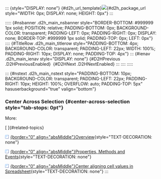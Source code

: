 ::: {style="DISPLAY: none"}
[](ms-xhelp:///?Id=d2h_url_template){#d2h_url_template}![](!package_url!){#d2h_package_url style="WIDTH: 0px; DISPLAY: none; HEIGHT: 0px"}
:::

::::: {#nsbanner .d2h_main_nsbanner style="BORDER-BOTTOM: #999999 1px solid; POSITION: relative; PADDING-BOTTOM: 0px; BACKGROUND-COLOR: transparent; PADDING-LEFT: 0px; PADDING-RIGHT: 0px; DISPLAY: none; BORDER-TOP: #999999 1px solid; PADDING-TOP: 0px; LEFT: 0px"}
:::: {#TitleRow .d2h_main_titlerow style="PADDING-BOTTOM: 4px; BACKGROUND-COLOR: transparent; PADDING-LEFT: 22px; WIDTH: 100%; PADDING-RIGHT: 10px; DISPLAY: none; PADDING-TOP: 4px"}
::: {#ienav .d2h_main_ienav style="DISPLAY: none"}
[](ms-xhelp:///?Id=a191f5ee-f063-44e4-9e0f-8837f4dcb69f){#D2HPrevious .D2HPreviousEnabled}  [](ms-xhelp:///?Id=961c91b8-dbb0-4625-a7e1-6dd100e1ef21){#D2HNext .D2HNextEnabled}
:::
::::
:::::

::: {#nstext .d2h_main_nstext style="PADDING-BOTTOM: 10px; BACKGROUND-COLOR: transparent; PADDING-LEFT: 22px; PADDING-RIGHT: 10px; HEIGHT: 100%; OVERFLOW: auto; PADDING-TOP: 5px" hasuserbackground="true" valign="bottom"}
### Center Across Selection {#center-across-selection style="tab-stops: 0pt"}

More:

[ ]{#related-topics}

[![](button.gif){border="0" align="absMiddle"}Overview](ms-xhelp:///?Id=c8660f3b-f079-434e-b33d-5d4ff17cb49c){style="TEXT-DECORATION: none"}

[![](button.gif){border="0" align="absMiddle"}Properties, Methods and Events](ms-xhelp:///?Id=415efed3-abb1-4367-b6aa-e02f5f90f15f){style="TEXT-DECORATION: none"}

[![](button.gif){border="0" align="absMiddle"}Center aligning cell values in Spreadsheet](ms-xhelp:///?Id=b871b1ea-63aa-4bdc-a515-470f91498da2){style="TEXT-DECORATION: none"}
:::

